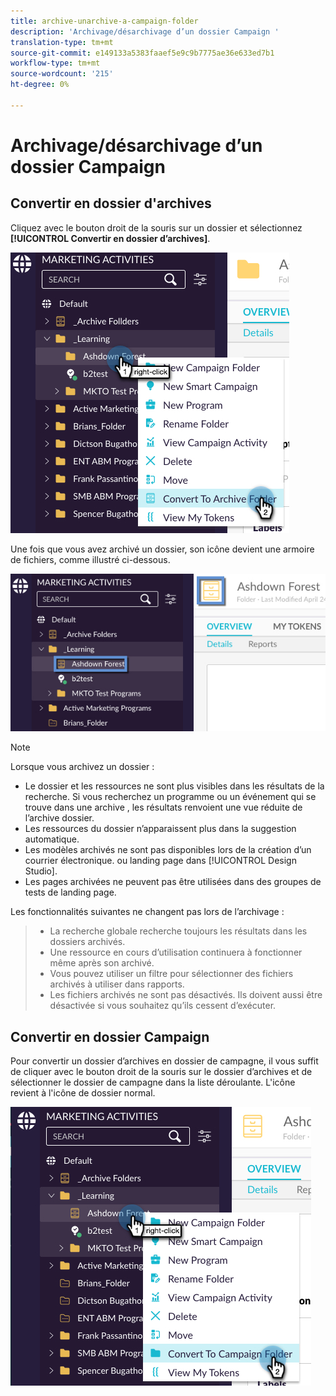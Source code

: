 ```yaml
---
title: archive-unarchive-a-campaign-folder
description: 'Archivage/désarchivage d’un dossier Campaign '
translation-type: tm+mt
source-git-commit: e149133a5383faaef5e9c9b7775ae36e633ed7b1
workflow-type: tm+mt
source-wordcount: '215'
ht-degree: 0%

---
```



# Archivage/désarchivage d’un dossier Campaign

## Convertir en dossier d&#39;archives

Cliquez avec le bouton droit de la souris sur un dossier et sélectionnez **[!UICONTROL Convertir en dossier d’archives]**.

![Image un](/help/sky/assets/campaign-folders/archive-unarchive-a-campaign-folder/archive-unarchive-a-campaign-folder-1.png)

Une fois que vous avez archivé un dossier, son icône devient une armoire de fichiers, comme illustré ci-dessous.

![Image 2](/help/sky/assets/campaign-folders/archive-unarchive-a-campaign-folder/archive-unarchive-a-campaign-folder-2.png)

>[!NOTE]
>
>Lorsque vous archivez un dossier :
>
>* Le dossier et les ressources ne sont plus visibles dans les résultats de la recherche.
   >Si vous recherchez un programme ou un événement qui se trouve dans une archive
   >, les résultats renvoient une vue réduite de l’archive
   >dossier.
>* Les ressources du dossier n’apparaissent plus dans la suggestion automatique.
>* Les modèles archivés ne sont pas disponibles lors de la création d’un courrier électronique.
   >ou landing page dans [!UICONTROL Design Studio].
>* Les pages archivées ne peuvent pas être utilisées dans des groupes de tests de landing page.

>
>
Les fonctionnalités suivantes ne changent pas lors de l’archivage :
>
>* La recherche globale recherche toujours les résultats dans les dossiers archivés.
>* Une ressource en cours d’utilisation continuera à fonctionner même après son
   >archivé.
>* Vous pouvez utiliser un filtre pour sélectionner des fichiers archivés à utiliser dans
   >rapports.
>* Les fichiers archivés ne sont pas désactivés. Ils doivent aussi être
   >désactivée si vous souhaitez qu’ils cessent d’exécuter.

>



## Convertir en dossier Campaign

Pour convertir un dossier d’archives en dossier de campagne, il vous suffit de cliquer avec le bouton droit de la souris sur le dossier d’archives et de sélectionner le dossier de campagne dans la liste déroulante. L&#39;icône revient à l&#39;icône de dossier normal.

![Image trois](/help/sky/assets/campaign-folders/archive-unarchive-a-campaign-folder/archive-unarchive-a-campaign-folder-3.png)
